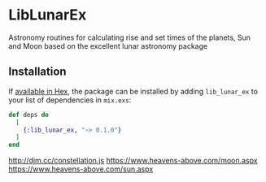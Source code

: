 # LibLunarEx
Astronomy routines for calculating rise and set times of the planets, Sun and Moon based on the excellent lunar astronomy package

## Installation

If [available in Hex](https://hex.pm/docs/publish), the package can be installed
by adding `lib_lunar_ex` to your list of dependencies in `mix.exs`:

```elixir
def deps do
  [
    {:lib_lunar_ex, "~> 0.1.0"}
  ]
end
```

http://djm.cc/constellation.js
https://www.heavens-above.com/moon.aspx
https://www.heavens-above.com/sun.aspx